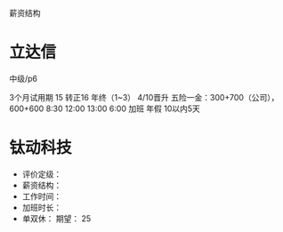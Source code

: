 薪资结构
# 立达信
中级/p6

3个月试用期 15
转正16
年终（1~3）
4/10晋升
五险一金：300+700（公司），600+600
8:30 12:00 13:00 6:00
加班
年假 10以内5天

# 钛动科技
- 评价定级：
- 薪资结构：
- 工作时间：
- 加班时长：
- 单双休：
期望：
25 